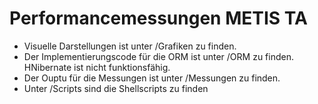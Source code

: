 # Performancemessungen METIS TA
* Visuelle Darstellungen ist unter /Grafiken zu finden.
* Der Implementierungscode für die ORM ist unter /ORM zu finden. HNibernate ist nicht funktionsfähig.
* Der Ouptu für die Messungen ist unter /Messungen zu finden.
* Unter /Scripts sind die Shellscripts zu finden
